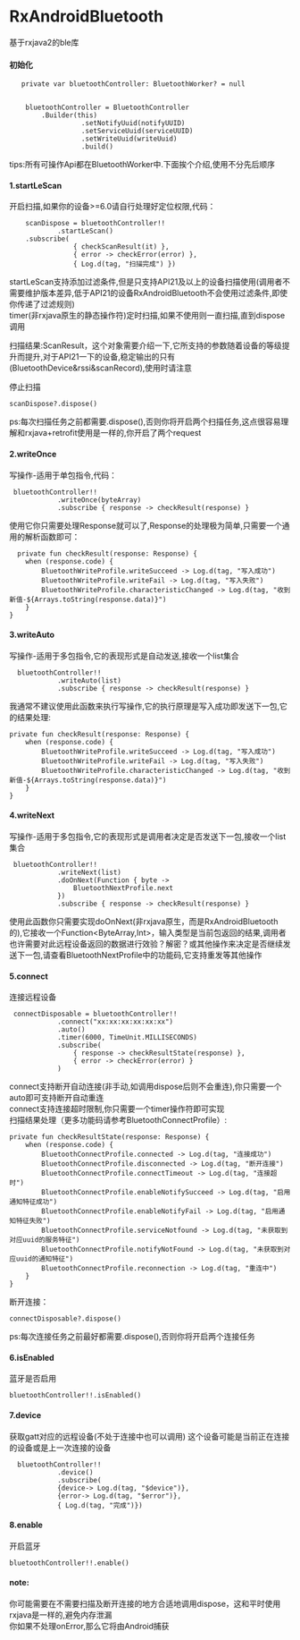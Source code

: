 # RxAndroidBluetooth
基于rxjava2的ble库

#### 初始化


	   private var bluetoothController: BluetoothWorker? = null

	
        bluetoothController = BluetoothController
            .Builder(this)
                      .setNotifyUuid(notifyUUID)
                      .setServiceUuid(serviceUUID)
                      .setWriteUuid(writeUuid)
                      .build()
  tips:所有可操作Api都在BluetoothWorker中.下面挨个介绍,使用不分先后顺序


#### 1.startLeScan
开启扫描,如果你的设备>=6.0请自行处理好定位权限,代码：
	
		scanDispose = bluetoothController!!
                .startLeScan()
		.subscribe(
                    { checkScanResult(it) },
                    { error -> checkError(error) },
                    { Log.d(tag, "扫描完成") })

startLeScan支持添加过滤条件,但是只支持API21及以上的设备扫描使用(调用者不需要维护版本差异,低于API21的设备RxAndroidBluetooth不会使用过滤条件,即使你传递了过滤规则)   
timer(非rxjava原生的静态操作符)定时扫描,如果不使用则一直扫描,直到dispose调用


扫描结果:ScanResult，这个对象需要介绍一下,它所支持的参数随着设备的等级提升而提升,对于API21一下的设备,稳定输出的只有(BluetoothDevice&rssi&scanRecord),使用时请注意   

停止扫描

	scanDispose?.dispose()

ps:每次扫描任务之前都需要.dispose(),否则你将开启两个扫描任务,这点很容易理解和rxjava+retrofit使用是一样的,你开启了两个request

#### 2.writeOnce
写操作-适用于单包指令,代码：
	
	 bluetoothController!!
                .writeOnce(byteArray)
			    .subscribe { response -> checkResult(response) }


使用它你只需要处理Response就可以了,Response的处理极为简单,只需要一个通用的解析函数即可：
	
	  private fun checkResult(response: Response) {
        when (response.code) {
            BluetoothWriteProfile.writeSucceed -> Log.d(tag, "写入成功")
            BluetoothWriteProfile.writeFail -> Log.d(tag, "写入失败")
            BluetoothWriteProfile.characteristicChanged -> Log.d(tag, "收到新值-${Arrays.toString(response.data)}")
        }
    } 

#### 3.writeAuto
写操作-适用于多包指令,它的表现形式是自动发送,接收一个list<ByteArray>集合


	  bluetoothController!!
                .writeAuto(list)
                .subscribe { response -> checkResult(response) }

我通常不建议使用此函数来执行写操作,它的执行原理是写入成功即发送下一包,它的结果处理:

	
	private fun checkResult(response: Response) {
        when (response.code) {
            BluetoothWriteProfile.writeSucceed -> Log.d(tag, "写入成功")
            BluetoothWriteProfile.writeFail -> Log.d(tag, "写入失败")
            BluetoothWriteProfile.characteristicChanged -> Log.d(tag, "收到新值-${Arrays.toString(response.data)}")
        }
    }


#### 4.writeNext
写操作-适用于多包指令,它的表现形式是调用者决定是否发送下一包,接收一个list<ByteArray>集合


	 bluetoothController!!
                .writeNext(list)
                .doOnNext(Function { byte ->
                    BluetoothNextProfile.next
                })
                .subscribe { response -> checkResult(response) }

使用此函数你只需要实现doOnNext(非rxjava原生，而是RxAndroidBluetooth的),它接收一个Function<ByteArray,Int>，输入类型是当前包返回的结果,调用者也许需要对此远程设备返回的数据进行效验？解密？或其他操作来决定是否继续发送下一包,请查看BluetoothNextProfile中的功能码,它支持重发等其他操作


#### 5.connect
连接远程设备

	 connectDisposable = bluetoothController!!
                .connect("xx:xx:xx:xx:xx:xx")
                .auto()
                .timer(6000, TimeUnit.MILLISECONDS)
                .subscribe(
                    { response -> checkResultState(response) },
                    { error -> checkError(error) }
                )


connect支持断开自动连接(非手动,如调用dispose后则不会重连),你只需要一个auto即可支持断开自动重连   
connect支持连接超时限制,你只需要一个timer操作符即可实现   
扫描结果处理（更多功能码请参考BluetoothConnectProfile）:


	private fun checkResultState(response: Response) {
        when (response.code) {
            BluetoothConnectProfile.connected -> Log.d(tag, "连接成功")
            BluetoothConnectProfile.disconnected -> Log.d(tag, "断开连接")
            BluetoothConnectProfile.connectTimeout -> Log.d(tag, "连接超时")
            BluetoothConnectProfile.enableNotifySucceed -> Log.d(tag, "启用通知特征成功")
            BluetoothConnectProfile.enableNotifyFail -> Log.d(tag, "启用通知特征失败")
            BluetoothConnectProfile.serviceNotfound -> Log.d(tag, "未获取到对应uuid的服务特征")
            BluetoothConnectProfile.notifyNotFound -> Log.d(tag, "未获取到对应uuid的通知特征")
            BluetoothConnectProfile.reconnection -> Log.d(tag, "重连中")
        }
    }

断开连接：

	connectDisposable?.dispose()

ps:每次连接任务之前最好都需要.dispose(),否则你将开启两个连接任务

#### 6.isEnabled
蓝牙是否启用

	bluetoothController!!.isEnabled()

#### 7.device
获取gatt对应的远程设备(不处于连接中也可以调用)  这个设备可能是当前正在连接的设备或是上一次连接的设备

	  bluetoothController!!
                .device()
                .subscribe(
                {device-> Log.d(tag, "$device")},
                {error-> Log.d(tag, "$error")},
                { Log.d(tag, "完成")})

#### 8.enable
开启蓝牙


	bluetoothController!!.enable()



#### note:
你可能需要在不需要扫描及断开连接的地方合适地调用dispose，这和平时使用rxjava是一样的,避免内存泄漏   
你如果不处理onError,那么它将由Android捕获

